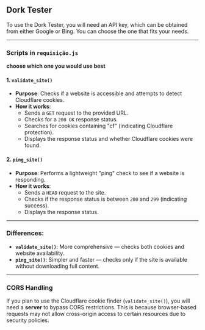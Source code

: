 ## Dork Tester

To use the Dork Tester, you will need an API key, which can be obtained from either Google or Bing. You can choose the one that fits your needs.

---

### Scripts in `requisição.js`
 
**choose which one you would use best**


#### 1. `validate_site()`

- **Purpose**: Checks if a website is accessible and attempts to detect Cloudflare cookies.
- **How it works**:
  - Sends a `GET` request to the provided URL.
  - Checks for a `200 OK` response status.
  - Searches for cookies containing "cf" (indicating Cloudflare protection).
  - Displays the response status and whether Cloudflare cookies were found.

#### 2. `ping_site()`

- **Purpose**: Performs a lightweight "ping" check to see if a website is responding.
- **How it works**:
  - Sends a `HEAD` request to the site.
  - Checks if the response status is between `200` and `299` (indicating success).
  - Displays the response status.

---

### Differences:

- **`validate_site()`**: More comprehensive — checks both cookies and website availability.
- **`ping_site()`**: Simpler and faster — checks only if the site is available without downloading full content.

---

### CORS Handling

If you plan to use the Cloudflare cookie finder (`validate_site()`), you will need a **server** to bypass CORS restrictions. This is because browser-based requests may not allow cross-origin access to certain resources due to security policies.
